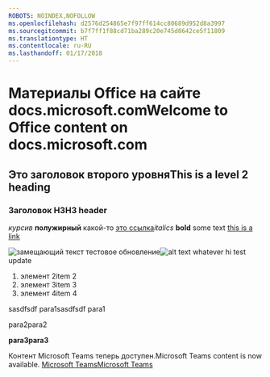 ```yaml
---
ROBOTS: NOINDEX,NOFOLLOW
ms.openlocfilehash: d2576d254865e7f97ff614cc80689d952d8a3997
ms.sourcegitcommit: b7f7ff1f88cd71ba289c20e745d0642ce5f11809
ms.translationtype: HT
ms.contentlocale: ru-RU
ms.lasthandoff: 01/17/2018
---
```

# <a name="welcome-to-office-content-on-docsmicrosoftcom"></a><span data-ttu-id="a867e-101">Материалы Office на сайте docs.microsoft.com</span><span class="sxs-lookup"><span data-stu-id="a867e-101">Welcome to Office content on docs.microsoft.com</span></span>
## <a name="this-is-a-level-2-heading"></a><span data-ttu-id="a867e-102">Это заголовок второго уровня</span><span class="sxs-lookup"><span data-stu-id="a867e-102">This is a level 2 heading</span></span>
### <a name="h3-header"></a><span data-ttu-id="a867e-103">Заголовок H3</span><span class="sxs-lookup"><span data-stu-id="a867e-103">H3 header</span></span>

<span data-ttu-id="a867e-104">*курсив*
**полужирный** какой-то [это ссылка](Office-365-groups.md)</span><span class="sxs-lookup"><span data-stu-id="a867e-104">*italics*
**bold** some text [this is a link](Office-365-groups.md)</span></span>

<span data-ttu-id="a867e-105">![замещающий текст](media/Overview-Microsoft-Teams-image1.png) тестовое обновление</span><span class="sxs-lookup"><span data-stu-id="a867e-105">![alt text whatever](media/Overview-Microsoft-Teams-image1.png) hi test update</span></span>
1. <span data-ttu-id="a867e-106">элемент 2</span><span class="sxs-lookup"><span data-stu-id="a867e-106">item 2</span></span>
2. <span data-ttu-id="a867e-107">элемент 3</span><span class="sxs-lookup"><span data-stu-id="a867e-107">item 3</span></span>
3. <span data-ttu-id="a867e-108">элемент 4</span><span class="sxs-lookup"><span data-stu-id="a867e-108">item 4</span></span>





<span data-ttu-id="a867e-109">sasdfsdf para1</span><span class="sxs-lookup"><span data-stu-id="a867e-109">sasdfsdf para1</span></span>

<span data-ttu-id="a867e-110">para2</span><span class="sxs-lookup"><span data-stu-id="a867e-110">para2</span></span>

<span data-ttu-id="a867e-111">**para3**</span><span class="sxs-lookup"><span data-stu-id="a867e-111">**para3**</span></span>




<span data-ttu-id="a867e-112">Контент Microsoft Teams теперь доступен.</span><span class="sxs-lookup"><span data-stu-id="a867e-112">Microsoft Teams content is now available.</span></span>
[<span data-ttu-id="a867e-113">Microsoft Teams</span><span class="sxs-lookup"><span data-stu-id="a867e-113">Microsoft Teams</span></span>](https://docs.microsoft.com/MicrosoftTeams)
